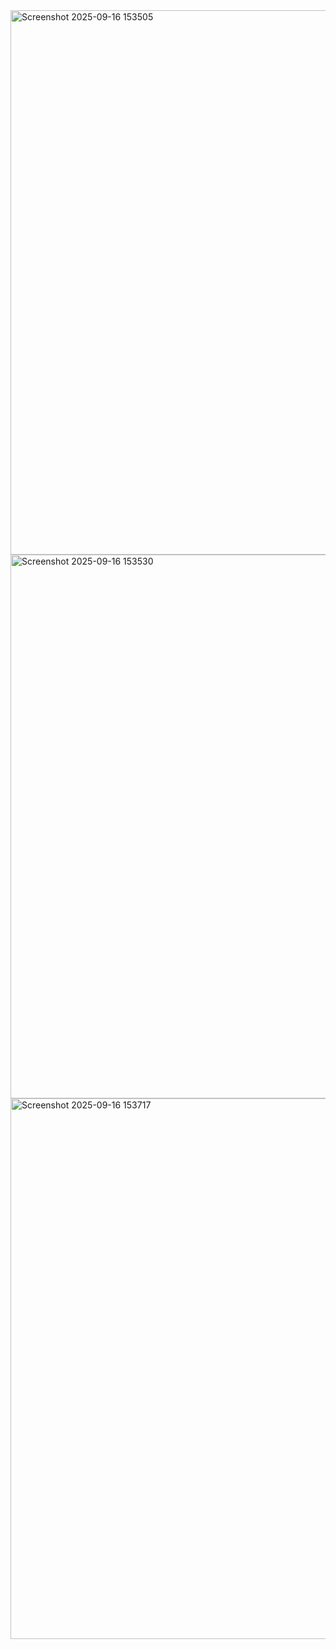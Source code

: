 <img width="1439" height="871" alt="Screenshot 2025-09-16 153505" src="https://github.com/user-attachments/assets/911cb3b6-2460-4746-834f-1d842def0ae2" />
<img width="1446" height="870" alt="Screenshot 2025-09-16 153530" src="https://github.com/user-attachments/assets/d822d497-5979-4e00-a0df-a35bfc42eab5" />
<img width="1450" height="865" alt="Screenshot 2025-09-16 153717" src="https://github.com/user-attachments/assets/dd30f15f-d7e0-4bbb-87b1-731b6882a183" />
